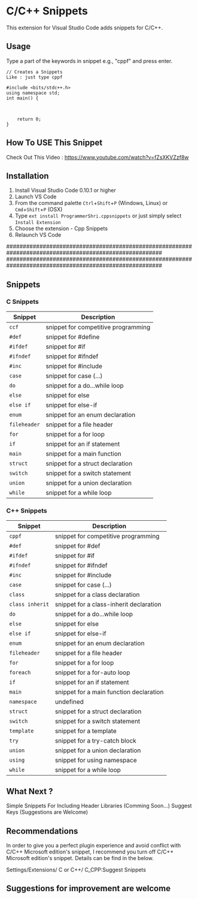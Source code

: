 # C/C++ Snippets

This extension for Visual Studio Code adds snippets for C/C++.

## Usage

Type a part of the keywords in snippet e.g., "cppf" and press enter.

```cppf
// Creates a Snippets
Like : just type cppf

#include <bits/stdc++.h>
using namespace std;
int main() {



    return 0;
}
```

## How To USE This Snippet

Check Out This Video : https://www.youtube.com/watch?v=fZsXKVZzf8w



## Installation

1. Install Visual Studio Code 0.10.1 or higher
2. Launch VS Code
3. From the command palette `Ctrl`+`Shift`+`P` (Windows, Linux) or `Cmd`+`Shift`+`P` (OSX)
4. Type `ext install ProgrammerShri.cppsnippets` or just simply select `Install Extension`
5. Choose the extension - Cpp Snippets
6. Relaunch VS Code

#######################################################################################################
#######################################################################################################

## Snippets

### C Snippets

| Snippet      | Description                         |
| ------------ | ----------------------------------- |
| `ccf`        | snippet for competitive programming |
| `#def`       | snippet for #define                 |
| `#ifdef`     | snippet for #if                     |
| `#ifndef`    | snippet for #ifndef                 |
| `#inc`       | snippet for #include                |
| `case`       | snippet for case (...)              |
| `do`         | snippet for a do...while loop       |
| `else`       | snippet for else                    |
| `else if`    | snippet for else-if                 |
| `enum`       | snippet for an enum declaration     |
| `fileheader` | snippet for a file header           |
| `for`        | snippet for a for loop              |
| `if`         | snippet for an if statement         |
| `main`       | snippet for a main function         |
| `struct`     | snippet for a struct declaration    |
| `switch`     | snippet for a switch statement      |
| `union`      | snippet for a union declaration     |
| `while`      | snippet for a while loop            |

### C++ Snippets

| Snippet         | Description                             |
| --------------- | --------------------------------------- |
| `cppf`          | snippet for competitive programming     |
| `#def`          | snippet for #def                        |
| `#ifdef`        | snippet for #if                         |
| `#ifndef`       | snippet for #ifndef                     |
| `#inc`          | snippet for #include                    |
| `case`          | snippet for case (...)                  |
| `class`         | snippet for a class declaration         |
| `class inherit` | snippet for a class-inherit declaration |
| `do`            | snippet for a do...while loop           |
| `else`          | snippet for else                        |
| `else if`       | snippet for else-if                     |
| `enum`          | snippet for an enum declaration         |
| `fileheader`    | snippet for a file header               |
| `for`           | snippet for a for loop                  |
| `foreach`       | snippet for a for-auto loop             |
| `if`            | snippet for an if statement             |
| `main`          | snippet for a main function declaration |
| `namespace`     | undefined                               |
| `struct`        | snippet for a struct declaration        |
| `switch`        | snippet for a switch statement          |
| `template`      | snippet for a template                  |
| `try`           | snippet for a try-catch block           |
| `union`         | snippet for a union declaration         |
| `using`         | snippet for using namespace             |
| `while`         | snippet for a while loop                |

## What Next ?

Simple Snippets For Including Header Libraries (Comming Soon...)
Suggest Keys (Suggestions are Welcome)

## Recommendations

In order to give you a perfect plugin experience and avoid conflict with C/C++ Microsoft edition's snippet,
I recommend you turn off C/C++ Microsoft edition's snippet. Details can be find in the below.

Settings/Extensions/ C or C++/ C_CPP:Suggest Snippets

## Suggestions for improvement are welcome
